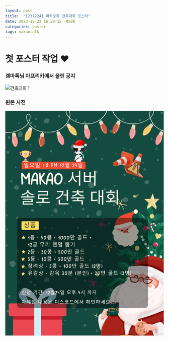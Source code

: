 ```yaml
---
layout: post
title:  "[231224] 마카오톡 건축대회 포스터"
date: 2023-12-23 16:29:15 -0500
categories: poster 
tags: makaotalk
---
```


# 첫 포스터 작업 ❤️

### 겜마톡님 아프리카에서 올린 공지

![건촉대회 1](https://stimg.afreecatv.com/NORMAL_BBS/1/26333531/819465a16a2fe2596.jpg)


### 원본 사진

![건촉대회 2](/assets/poster1.png)